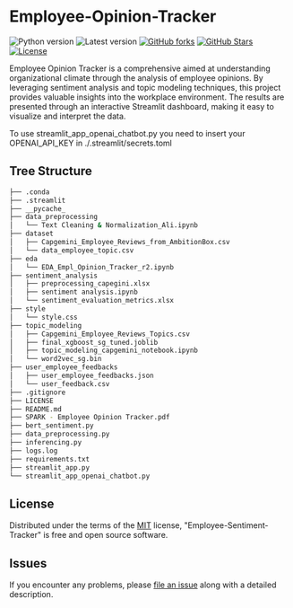 # Employee-Opinion-Tracker

![Python version][python-version]
![Latest version][latest-version]
[![GitHub forks][fork-image]][fork-url]
[![GitHub Stars][stars-image]][stars-url]
[![License][license-image]][license-url]


Employee Opinion Tracker is a comprehensive aimed at understanding organizational climate through the analysis of employee opinions. By leveraging sentiment analysis and topic modeling techniques, this project provides valuable insights into the workplace environment. The results are presented through an interactive Streamlit dashboard, making it easy to visualize and interpret the data.


To use streamlit_app_openai_chatbot.py you need to insert your OPENAI_API_KEY in ./.streamlit/secrets.toml

## Tree Structure

```zsh
├── .conda
├── .streamlit
├── __pycache_
├── data_preprocessing
│   └── Text Cleaning & Normalization_Ali.ipynb
├── dataset
│   ├── Capgemini_Employee_Reviews_from_AmbitionBox.csv
│   └── data_employee_topic.csv
├── eda
│   └── EDA_Empl_Opinion_Tracker_r2.ipynb
├── sentiment_analysis
│   ├── preprocessing_capegini.xlsx
│   ├── sentiment analysis.ipynb
│   └── sentiment_evaluation_metrics.xlsx
├── style
│   └── style.css
├── topic_modeling
│   ├── Capgemini_Employee_Reviews_Topics.csv
│   ├── final_xgboost_sg_tuned.joblib
│   ├── topic_modeling_capgemini_notebook.ipynb
│   └── word2vec_sg.bin
├── user_employee_feedbacks
│   ├── user_employee_feedbacks.json
│   └── user_feedback.csv
├── .gitignore
├── LICENSE
├── README.md
├── SPARK - Employee Opinion Tracker.pdf
├── bert_sentiment.py
├── data_preprocessing.py
├── inferencing.py
├── logs.log
├── requirements.txt
├── streamlit_app.py
└── streamlit_app_openai_chatbot.py
```

## License

Distributed under the terms of the [MIT](https://opensource.org/licenses/MIT) license, "Employee-Sentiment-Tracker" is free and open source software.

## Issues

If you encounter any problems, please [file an issue](https://github.com/Efradgalio/President-Election-Sentiment-Analysis/issues) along with a detailed description.

[python-version]:https://img.shields.io/badge/python-3.11.9-brightgreen.svg
[latest-version]:https://img.shields.io/badge/version-1.0.0-blue.svg
[fork-image]:https://img.shields.io/github/forks/Efradgalio/Employee-Sentiment-Tracker
[fork-url]:https://github.com/Efradgalio/Employee-Sentiment-Tracker/network
[stars-image]:https://img.shields.io/github/stars/Efradgalio/Employee-Sentiment-Tracker
[stars-url]:https://github.com/Efradgalio/Employee-Sentiment-Tracker/stargazers
[license-image]:https://img.shields.io/github/license/Efradgalio/Employee-Sentiment-Tracker
[license-url]:https://github.com/Efradgalio/Employee-Sentiment-Tracker/blob/main/LICENSE